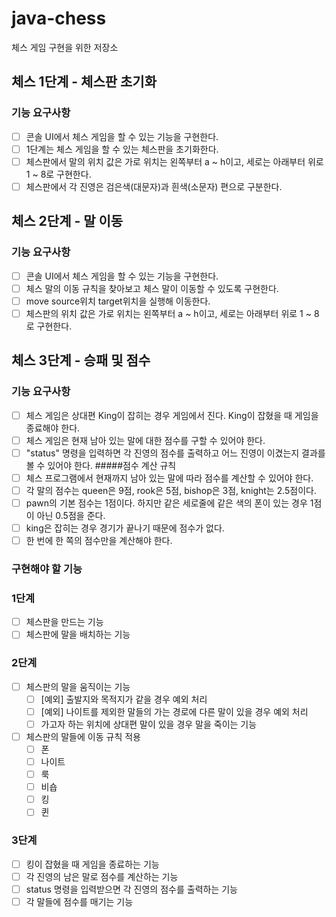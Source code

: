 # java-chess
체스 게임 구현을 위한 저장소

## 체스 1단계 - 체스판 초기화
### 기능 요구사항
- [ ] 콘솔 UI에서 체스 게임을 할 수 있는 기능을 구현한다.
- [ ] 1단계는 체스 게임을 할 수 있는 체스판을 초기화한다.
- [ ] 체스판에서 말의 위치 값은 가로 위치는 왼쪽부터 a ~ h이고, 세로는 아래부터 위로 1 ~ 8로 구현한다.
- [ ] 체스판에서 각 진영은 검은색(대문자)과 흰색(소문자) 편으로 구분한다.
## 체스 2단계 - 말 이동
### 기능 요구사항
- [ ] 콘솔 UI에서 체스 게임을 할 수 있는 기능을 구현한다.
- [ ] 체스 말의 이동 규칙을 찾아보고 체스 말이 이동할 수 있도록 구현한다.
- [ ] move source위치 target위치을 실행해 이동한다.
- [ ] 체스판의 위치 값은 가로 위치는 왼쪽부터 a ~ h이고, 세로는 아래부터 위로 1 ~ 8로 구현한다.
## 체스 3단계 - 승패 및 점수
### 기능 요구사항
- [ ] 체스 게임은 상대편 King이 잡히는 경우 게임에서 진다. King이 잡혔을 때 게임을 종료해야 한다.
- [ ] 체스 게임은 현재 남아 있는 말에 대한 점수를 구할 수 있어야 한다.
- [ ] "status" 명령을 입력하면 각 진영의 점수를 출력하고 어느 진영이 이겼는지 결과를 볼 수 있어야 한다. #####점수 계산 규칙
- [ ] 체스 프로그램에서 현재까지 남아 있는 말에 따라 점수를 계산할 수 있어야 한다.
- [ ] 각 말의 점수는 queen은 9점, rook은 5점, bishop은 3점, knight는 2.5점이다.
- [ ] pawn의 기본 점수는 1점이다. 하지만 같은 세로줄에 같은 색의 폰이 있는 경우 1점이 아닌 0.5점을 준다.
- [ ] king은 잡히는 경우 경기가 끝나기 때문에 점수가 없다.
- [ ] 한 번에 한 쪽의 점수만을 계산해야 한다.
### 구현해야 할 기능
### 1단계
- [ ] 체스판을 만드는 기능
- [ ] 체스판에 말을 배치하는 기능
### 2단계
- [ ] 체스판의 말을 움직이는 기능
  - [ ] [예외] 출발지와 목적지가 같을 경우 예외 처리
  - [ ] [예외] 나이트를 제외한 말들의 가는 경로에 다른 말이 있을 경우 예외 처리
  - [ ] 가고자 하는 위치에 상대편 말이 있을 경우 말을 죽이는 기능
- [ ] 체스판의 말들에 이동 규칙 적용
  - [ ] 폰 
  - [ ] 나이트
  - [ ] 룩
  - [ ] 비숍
  - [ ] 킹
  - [ ] 퀸
### 3단계
- [ ] 킹이 잡혔을 때 게임을 종료하는 기능
- [ ] 각 진영의 남은 말로 점수를 계산하는 기능
- [ ] status 명령을 입력받으면 각 진영의 점수를 출력하는 기능
- [ ] 각 말들에 점수를 매기는 기능